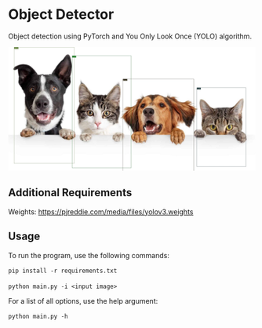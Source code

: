 # Object Detector

Object detection using PyTorch and You Only Look Once (YOLO) algorithm.

![Object Detector](output/output_animals.jpeg)

## Additional Requirements

Weights: https://pjreddie.com/media/files/yolov3.weights

## Usage

To run the program, use the following commands:

```
pip install -r requirements.txt

python main.py -i <input image>
```

For a list of all options, use the help argument:

```
python main.py -h
```
